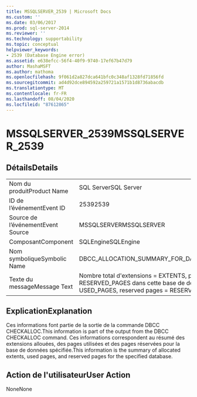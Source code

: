 ```yaml
---
title: MSSQLSERVER_2539 | Microsoft Docs
ms.custom: ''
ms.date: 03/06/2017
ms.prod: sql-server-2014
ms.reviewer: ''
ms.technology: supportability
ms.topic: conceptual
helpviewer_keywords:
- 2539 (Database Engine error)
ms.assetid: e638efcc-56f4-40f9-9740-17ef67b47d79
author: MashaMSFT
ms.author: mathoma
ms.openlocfilehash: 9f061d2a827dca641bfc0c348af1328fd71856fd
ms.sourcegitcommit: ad4d92dce894592a259721a1571b1d8736abacdb
ms.translationtype: MT
ms.contentlocale: fr-FR
ms.lasthandoff: 08/04/2020
ms.locfileid: "87612865"
---
```

# <a name="mssqlserver_2539"></a><span data-ttu-id="7ce34-102">MSSQLSERVER_2539</span><span class="sxs-lookup"><span data-stu-id="7ce34-102">MSSQLSERVER_2539</span></span>
    
## <a name="details"></a><span data-ttu-id="7ce34-103">Détails</span><span class="sxs-lookup"><span data-stu-id="7ce34-103">Details</span></span>  
  
|||  
|-|-|  
|<span data-ttu-id="7ce34-104">Nom du produit</span><span class="sxs-lookup"><span data-stu-id="7ce34-104">Product Name</span></span>|<span data-ttu-id="7ce34-105">SQL Server</span><span class="sxs-lookup"><span data-stu-id="7ce34-105">SQL Server</span></span>|  
|<span data-ttu-id="7ce34-106">ID de l’événement</span><span class="sxs-lookup"><span data-stu-id="7ce34-106">Event ID</span></span>|<span data-ttu-id="7ce34-107">2539</span><span class="sxs-lookup"><span data-stu-id="7ce34-107">2539</span></span>|  
|<span data-ttu-id="7ce34-108">Source de l’événement</span><span class="sxs-lookup"><span data-stu-id="7ce34-108">Event Source</span></span>|<span data-ttu-id="7ce34-109">MSSQLSERVER</span><span class="sxs-lookup"><span data-stu-id="7ce34-109">MSSQLSERVER</span></span>|  
|<span data-ttu-id="7ce34-110">Composant</span><span class="sxs-lookup"><span data-stu-id="7ce34-110">Component</span></span>|<span data-ttu-id="7ce34-111">SQLEngine</span><span class="sxs-lookup"><span data-stu-id="7ce34-111">SQLEngine</span></span>|  
|<span data-ttu-id="7ce34-112">Nom symbolique</span><span class="sxs-lookup"><span data-stu-id="7ce34-112">Symbolic Name</span></span>|<span data-ttu-id="7ce34-113">DBCC_ALLOCATION_SUMMARY_FOR_DATABASE</span><span class="sxs-lookup"><span data-stu-id="7ce34-113">DBCC_ALLOCATION_SUMMARY_FOR_DATABASE</span></span>|  
|<span data-ttu-id="7ce34-114">Texte du message</span><span class="sxs-lookup"><span data-stu-id="7ce34-114">Message Text</span></span>|<span data-ttu-id="7ce34-115">Nombre total d'extensions = EXTENTS, pages utilisées = USED_PAGES et pages réservées = RESERVED_PAGES dans cette base de données.</span><span class="sxs-lookup"><span data-stu-id="7ce34-115">Total number of extents = EXTENTS, used pages = USED_PAGES, reserved pages = RESERVED_PAGES in this database.</span></span>|  
  
## <a name="explanation"></a><span data-ttu-id="7ce34-116">Explication</span><span class="sxs-lookup"><span data-stu-id="7ce34-116">Explanation</span></span>  
 <span data-ttu-id="7ce34-117">Ces informations font partie de la sortie de la commande DBCC CHECKALLOC.</span><span class="sxs-lookup"><span data-stu-id="7ce34-117">This information is part of the output from the DBCC CHECKALLOC command.</span></span> <span data-ttu-id="7ce34-118">Ces informations correspondent au résumé des extensions allouées, des pages utilisées et des pages réservées pour la base de données spécifiée.</span><span class="sxs-lookup"><span data-stu-id="7ce34-118">This information is the summary of allocated extents, used pages, and reserved pages for the specified database.</span></span>  
  
## <a name="user-action"></a><span data-ttu-id="7ce34-119">Action de l'utilisateur</span><span class="sxs-lookup"><span data-stu-id="7ce34-119">User Action</span></span>  
 <span data-ttu-id="7ce34-120">None</span><span class="sxs-lookup"><span data-stu-id="7ce34-120">None</span></span>  
  
  
